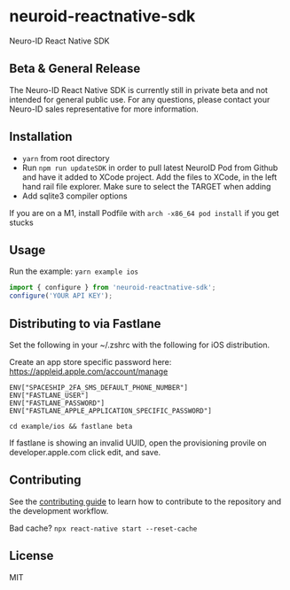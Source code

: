 # neuroid-reactnative-sdk

Neuro-ID React Native SDK

## Beta & General Release

The Neuro-ID React Native SDK is currently still in private beta and not intended for general public use. For any questions, please contact your Neuro-ID sales representative for more information.

## Installation

- `yarn` from root directory
- Run `npm run updateSDK` in order to pull latest NeuroID Pod from Github and have it added to XCode project. Add the files to XCode, in the left hand rail file explorer. Make sure to select the TARGET when adding
- Add sqlite3 compiler options

If you are on a M1, install Podfile with `arch -x86_64 pod install` if you get stucks

## Usage

Run the example:
`yarn example ios`

```js
import { configure } from 'neuroid-reactnative-sdk';
configure('YOUR API KEY');
```

## Distributing to via Fastlane

Set the following in your ~/.zshrc with the following for iOS distribution.

Create an app store specific password here: https://appleid.apple.com/account/manage

    ENV["SPACESHIP_2FA_SMS_DEFAULT_PHONE_NUMBER"]
    ENV["FASTLANE_USER"]
    ENV["FASTLANE_PASSWORD"]
    ENV["FASTLANE_APPLE_APPLICATION_SPECIFIC_PASSWORD"]

`cd example/ios && fastlane beta`

If fastlane is showing an invalid UUID, open the provisioning provile on developer.apple.com click edit, and save.

## Contributing

See the [contributing guide](CONTRIBUTING.md) to learn how to contribute to the repository and the development workflow.

Bad cache? `npx react-native start --reset-cache`

## License

MIT
